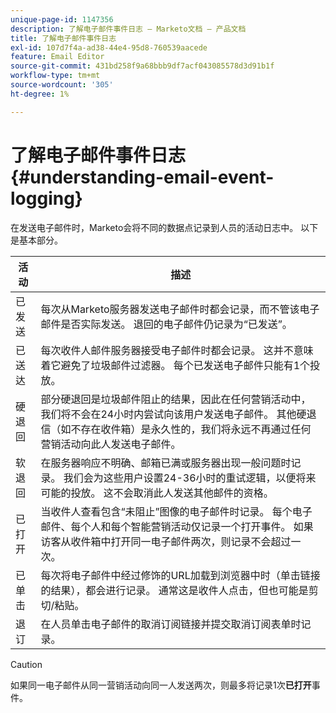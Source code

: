 ```yaml
---
unique-page-id: 1147356
description: 了解电子邮件事件日志 — Marketo文档 — 产品文档
title: 了解电子邮件事件日志
exl-id: 107d7f4a-ad38-44e4-95d8-760539aacede
feature: Email Editor
source-git-commit: 431bd258f9a68bbb9df7acf043085578d3d91b1f
workflow-type: tm+mt
source-wordcount: '305'
ht-degree: 1%

---
```


# 了解电子邮件事件日志 {#understanding-email-event-logging}

在发送电子邮件时，Marketo会将不同的数据点记录到人员的活动日志中。 以下是基本部分。

| 活动 | 描述 |
|---|---|
| 已发送 | 每次从Marketo服务器发送电子邮件时都会记录，而不管该电子邮件是否实际发送。 退回的电子邮件仍记录为“已发送”。 |
| 已送达 | 每次收件人邮件服务器接受电子邮件时都会记录。 这并不意味着它避免了垃圾邮件过滤器。 每个已发送电子邮件只能有1个投放。 |
| 硬退回 | 部分硬退回是垃圾邮件阻止的结果，因此在任何营销活动中，我们将不会在24小时内尝试向该用户发送电子邮件。 其他硬退信（如不存在收件箱）是永久性的，我们将永远不再通过任何营销活动向此人发送电子邮件。 |
| 软退回 | 在服务器响应不明确、邮箱已满或服务器出现一般问题时记录。 我们会为这些用户设置24-36小时的重试逻辑，以便将来可能的投放。 这不会取消此人发送其他邮件的资格。 |
| 已打开 | 当收件人查看包含“未阻止”图像的电子邮件时记录。 每个电子邮件、每个人和每个智能营销活动仅记录一个打开事件。 如果访客从收件箱中打开同一电子邮件两次，则记录不会超过一次。 |
| 已单击 | 每次将电子邮件中经过修饰的URL加载到浏览器中时（单击链接的结果），都会进行记录。 通常这是收件人点击，但也可能是剪切/粘贴。 |
| 退订 | 在人员单击电子邮件的取消订阅链接并提交取消订阅表单时记录。 |

>[!CAUTION]
>
>如果同一电子邮件从同一营销活动向同一人发送两次，则最多将记录1次&#x200B;**已打开**&#x200B;事件。
